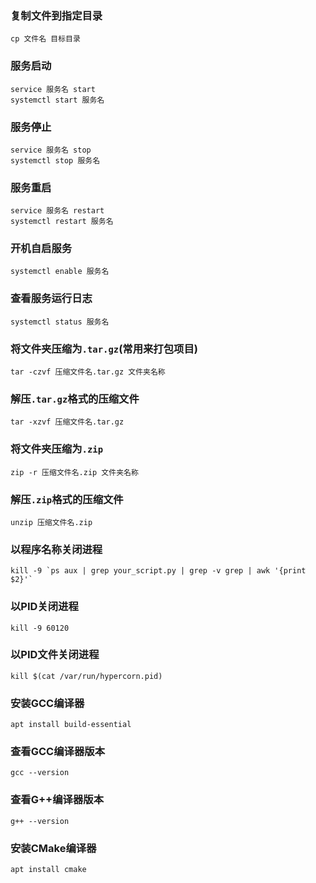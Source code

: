 ### 复制文件到指定目录
    cp 文件名 目标目录
### 服务启动
    service 服务名 start
    systemctl start 服务名
### 服务停止
    service 服务名 stop
    systemctl stop 服务名
### 服务重启
    service 服务名 restart
    systemctl restart 服务名
### 开机自启服务
    systemctl enable 服务名
### 查看服务运行日志
    systemctl status 服务名
### 将文件夹压缩为`.tar.gz`(常用来打包项目)
    tar -czvf 压缩文件名.tar.gz 文件夹名称
### 解压`.tar.gz`格式的压缩文件
    tar -xzvf 压缩文件名.tar.gz
### 将文件夹压缩为`.zip`
    zip -r 压缩文件名.zip 文件夹名称
### 解压`.zip`格式的压缩文件
    unzip 压缩文件名.zip
### 以程序名称关闭进程
    kill -9 `ps aux | grep your_script.py | grep -v grep | awk '{print $2}'`
### 以PID关闭进程
    kill -9 60120
### 以PID文件关闭进程
    kill $(cat /var/run/hypercorn.pid)
### 安装GCC编译器
    apt install build-essential
### 查看GCC编译器版本
    gcc --version
### 查看G++编译器版本
    g++ --version
### 安装CMake编译器
    apt install cmake
